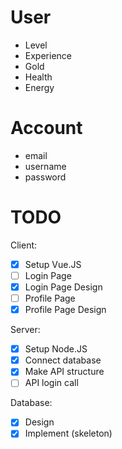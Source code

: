 # User
- Level
- Experience
- Gold
- Health
- Energy

# Account
- email
- username
- password

# TODO

Client:
 - [x] Setup Vue.JS
 - [ ] Login Page
 - [x] Login Page Design
 - [ ] Profile Page
 - [x] Profile Page Design
  
 Server:
 - [x] Setup Node.JS
 - [x] Connect database
 - [x] Make API structure
 - [ ] API login call
  
 Database:
 - [x] Design
 - [x] Implement (skeleton)
